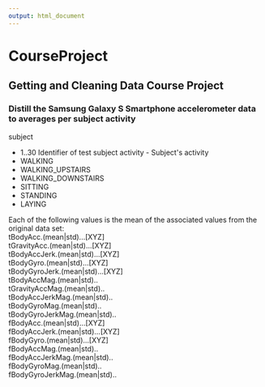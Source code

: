 ```yaml
---
output: html_document
---
```

# CourseProject
## Getting and Cleaning Data Course Project
### Distill the Samsung Galaxy S Smartphone accelerometer data to averages per subject activity

subject 
* 1..30 Identifier of test subject
activity  - Subject's activity
* WALKING
* WALKING_UPSTAIRS
* WALKING_DOWNSTAIRS
* SITTING
* STANDING
* LAYING

Each of the following values is the mean of the associated values from the original data set:  
tBodyAcc.(mean|std)...[XYZ]  
tGravityAcc.(mean|std)...[XYZ]  
tBodyAccJerk.(mean|std)...[XYZ]  
tBodyGyro.(mean|std)...[XYZ]  
tBodyGyroJerk.(mean|std)...[XYZ]  
tBodyAccMag.(mean|std)..  
tGravityAccMag.(mean|std)..  
tBodyAccJerkMag.(mean|std)..  
tBodyGyroMag.(mean|std)..  
tBodyGyroJerkMag.(mean|std)..  
fBodyAcc.(mean|std)...[XYZ]  
fBodyAccJerk.(mean|std)...[XYZ]  
fBodyGyro.(mean|std)...[XYZ]  
fBodyAccMag.(mean|std)..  
fBodyAccJerkMag.(mean|std)..  
fBodyGyroMag.(mean|std)..  
fBodyGyroJerkMag.(mean|std)..  

